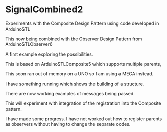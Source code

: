 # SignalCombined2

Experiments with the Composite Design Pattern using code developed in ArduinoSTL

This now being combined with the Observer Design Pattern from ArduinoSTLObserver6

A first example exploring the possibilities.

This is based on ArduinoSTLComposite5 which supports multiple parents,

This soon ran out of memory on a UNO so I am using a MEGA instead.

I have something running which shows the building of a structure.

There are now working examples of messages being passed.

This will experiment with integration of the registration into the Composite pattern.

I have made some progress. I have not worked out how to register parents as observers without having to change the separate codes.
